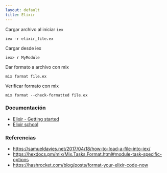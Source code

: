 ```yaml
---
layout: default
title: Elixir
---
```


Cargar archivo al iniciar `iex`

    iex -r elixir_file.ex

Cargar desde iex

    iex> r MyModule

Dar formato a archivo con mix

    mix format file.ex

Verificar formato con mix

    mix format --check-formatted file.ex

### Documentación

* [Elixir - Getting started][elixir-lang-doc]
* [Elixir school][elixirschool]

[elixir-lang-doc]: http://elixir-lang.org/getting-started/introduction.html
[elixirschool]: http://elixirschool.com/

### Referencias

* https://samueldavies.net/2017/04/18/how-to-load-a-file-into-iex/
* https://hexdocs.pm/mix/Mix.Tasks.Format.html#module-task-specific-options
* https://hashrocket.com/blog/posts/format-your-elixir-code-now
